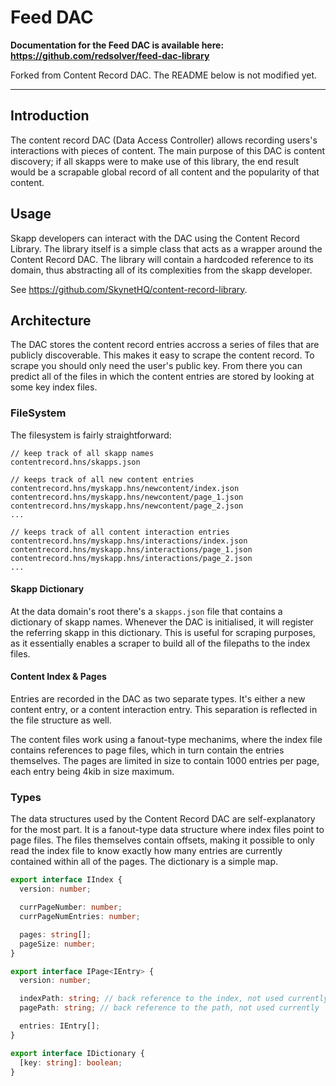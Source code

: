 # Feed DAC

**Documentation for the Feed DAC is available here: https://github.com/redsolver/feed-dac-library**

Forked from Content Record DAC. The README below is not modified yet.

---

## Introduction

The content record DAC (Data Access Controller) allows recording users's
interactions with pieces of content. The main purpose of this DAC is content
discovery; if all skapps were to make use of this library, the end result would
be a scrapable global record of all content and the popularity of that content.

## Usage

Skapp developers can interact with the DAC using the Content Record Library. The
library itself is a simple class that acts as a wrapper around the Content
Record DAC. The library will contain a hardcoded reference to its domain, thus
abstracting all of its complexities from the skapp developer.

See https://github.com/SkynetHQ/content-record-library.

## Architecture

The DAC stores the content record entries accross a series of files that are
publicly discoverable. This makes it easy to scrape the content record. To
scrape you should only need the user's public key. From there you can predict
all of the files in which the content entries are stored by looking at some key
index files.

### FileSystem

The filesystem is fairly straightforward:

```
// keep track of all skapp names
contentrecord.hns/skapps.json

// keeps track of all new content entries
contentrecord.hns/myskapp.hns/newcontent/index.json
contentrecord.hns/myskapp.hns/newcontent/page_1.json
contentrecord.hns/myskapp.hns/newcontent/page_2.json
...

// keeps track of all content interaction entries
contentrecord.hns/myskapp.hns/interactions/index.json
contentrecord.hns/myskapp.hns/interactions/page_1.json
contentrecord.hns/myskapp.hns/interactions/page_2.json
...

```

#### Skapp Dictionary

At the data domain's root there's a `skapps.json` file that contains a
dictionary of skapp names. Whenever the DAC is initialised, it will register the
referring skapp in this dictionary. This is useful for scraping purposes, as it
essentially enables a scraper to build all of the filepaths to the index files.

#### Content Index & Pages

Entries are recorded in the DAC as two separate types. It's either a new content
entry, or a content interaction entry. This separation is reflected in the file
structure as well.

The content files work using a fanout-type mechanims, where the index file
contains references to page files, which in turn contain the entries themselves.
The pages are limited in size to contain 1000 entries per page, each entry being
4kib in size maximum.

### Types

The data structures used by the Content Record DAC are self-explanatory for the
most part. It is a fanout-type data structure where index files point to page
files. The files themselves contain offsets, making it possible to only read the
index file to know exactly how many entries are currently contained within all
of the pages. The dictionary is a simple map.

```typescript
export interface IIndex {
  version: number;

  currPageNumber: number;
  currPageNumEntries: number;

  pages: string[];
  pageSize: number;
}

export interface IPage<IEntry> {
  version: number;

  indexPath: string; // back reference to the index, not used currently
  pagePath: string; // back reference to the path, not used currently

  entries: IEntry[];
}

export interface IDictionary {
  [key: string]: boolean;
}
```
